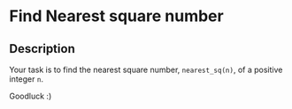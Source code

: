 # Find Nearest square number

## Description

Your task is to find the nearest square number, `nearest_sq(n)`, of a positive integer `n`.

Goodluck :)
